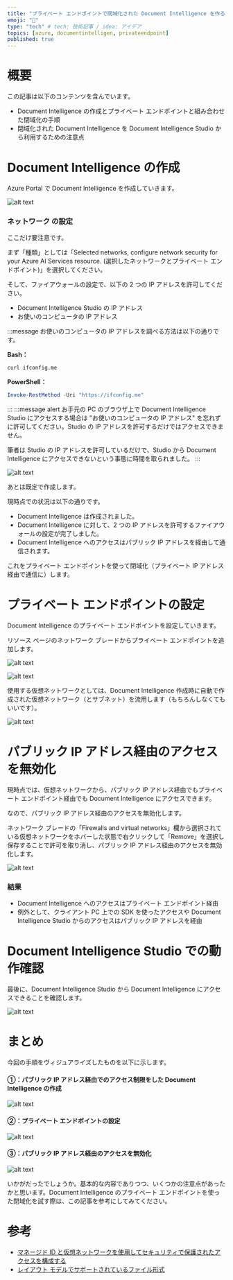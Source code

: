 ```yaml
---
title: "プライベート エンドポイントで閉域化された Document Intelligence を作る手順"
emoji: "🎃"
type: "tech" # tech: 技術記事 / idea: アイデア
topics: [azure, documentintelligen, privateendpoint]
published: true
---
```


# 概要

この記事は以下のコンテンツを含んでいます。

- Document Intelligence の作成とプライベート エンドポイントと組み合わせた閉域化の手順
- 閉域化された Document Intelligence を Document Intelligence Studio から利用するための注意点

# Document Intelligence の作成

Azure Portal で Document Intelligence を作成していきます。

![alt text](/images/private-document-intelligence-tips/create-di-1.png)

### ネットワーク の設定

ここだけ要注意です。

まず「種類」としては「Selected networks, configure network security for your Azure AI Services resource. (選択したネットワークとプライベート エンドポイント)」を選択してください。

そして、ファイアウォールの設定で、以下の 2 つの IP アドレスを許可してください。

- Document Intelligence Studio の IP アドレス
- お使いのコンピュータの IP アドレス

:::message
お使いのコンピュータの IP アドレスを調べる方法は以下の通りです。

**Bash：**

```bash
curl ifconfig.me
```

**PowerShell：**

```PowerShell
Invoke-RestMethod -Uri "https://ifconfig.me"
```

:::
:::message alert
お手元の PC のブラウザ上で Document Intelligence Studio にアクセスする場合は "お使いのコンピュータの IP アドレス" を忘れずに許可してください。Studio の IP アドレスを許可するだけではアクセスできません。

筆者は Studio の IP アドレスを許可しているだけで、Studio から Document Intelligence にアクセスできないという事態に時間を取られました。
:::

![alt text](/images/private-document-intelligence-tips/create-di-2.png)

あとは既定で作成します。

現時点での状況は以下の通りです。

- Document Intelligence は作成されました。
- Document Intelligence に対して、2 つの IP アドレスを許可するファイアウォールの設定が完了しました。
- Document Intelligence へのアクセスはパブリック IP アドレスを経由して通信されます。

これをプライベート エンドポイントを使って閉域化（プライベート IP アドレス経由で通信に）します。

# プライベート エンドポイントの設定

Document Intelligence のプライベート エンドポイントを設定していきます。

リソース ページのネットワーク ブレードからプライベート エンドポイントを追加します。

![alt text](/images/private-document-intelligence-tips/configure-pe-1.png)

![alt text](/images/private-document-intelligence-tips/configure-pe-2.png)

使用する仮想ネットワークとしては、Document Intelligence 作成時に自動で作成された仮想ネットワーク（とサブネット）を流用します（もちろんしなくてもいいです）。

![alt text](/images/private-document-intelligence-tips/configure-pe-3.png)

# パブリック IP アドレス経由のアクセスを無効化

現時点では、仮想ネットワークから、パブリック IP アドレス経由でもプライベート エンドポイント経由でも Document Intelligence にアクセスできます。

なので、パブリック IP アドレス経由のアクセスを無効化します。

ネットワーク ブレードの「Firewalls and virtual networks」欄から選択されている仮想ネットワークをホバーした状態で右クリックして「Remove」を選択し保存することで許可を取り消し、パブリック IP アドレス経由のアクセスを無効化します。

![alt text](/images/private-document-intelligence-tips/disable-vnet-access-using-public.png)

### 結果

- Document Intelligence へのアクセスはプライベート エンドポイント経由
- 例外として、クライアント PC 上での SDK を使ったアクセスや Document Intelligence Studio からのアクセスはパブリック IP アドレスを経由

# Document Intelligence Studio での動作確認

最後に、Document Intelligence Studio から Document Intelligence にアクセスできることを確認します。

![alt text](/images//private-document-intelligence-tips/check-studio-does-work.png)

# まとめ

今回の手順をヴィジュアライズしたものを以下に示します。

#### ①：パブリック IP アドレス経由でのアクセス制限をした Document Intelligence の作成

![alt text](/images/private-document-intelligence-tips/step-visual-1.png)

#### ②：プライベート エンドポイントの設定

![alt text](/images/private-document-intelligence-tips/step-visual-2.png)

#### ③：パブリック IP アドレス経由のアクセスを無効化

![alt text](/images/private-document-intelligence-tips/step-visual-3.png)

いかがだったでしょうか。基本的な内容でありつつ、いくつかの注意点があったかと思います。Document Intelligence のプライベート エンドポイントを使った閉域化を試す際は、この記事を参考にしてみてください。

# 参考

- [マネージド ID と仮想ネットワークを使用してセキュリティで保護されたアクセスを構成する](https://learn.microsoft.com/ja-jp/azure/ai-services/document-intelligence/authentication/managed-identities-secured-access?view=doc-intel-4.0.0)
- [レイアウト モデルでサポートされているファイル形式](https://learn.microsoft.com/ja-jp/azure/ai-services/document-intelligence/prebuilt/layout?view=doc-intel-4.0.0&tabs=sample-code#input-requirements-v4)
